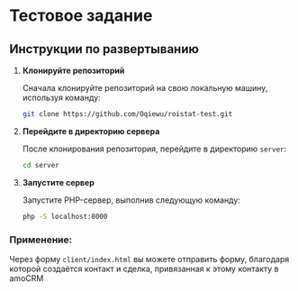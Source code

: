 # Тестовое задание

## Инструкции по развертыванию

1. **Клонируйте репозиторий**

   Сначала клонируйте репозиторий на свою локальную машину, используя команду:

   ```bash
   git clone https://github.com/Oqiewu/roistat-test.git
   ```

2. **Перейдите в директорию сервера**

   После клонирования репозитория, перейдите в директорию `server`:

    ```bash
    cd server
    ```


3. **Запустите сервер**

    Запустите PHP-сервер, выполнив следующую команду:
  
    ```bash
    php -S localhost:8000
    ```


### Применение:
    
Через форму `client/index.html` вы можете отправить форму, благодаря которой создаётся контакт и сделка, привязанная к этому контакту в amoCRM
  